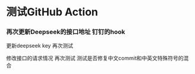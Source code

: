 # 测试GitHub Action
### 再次更新Deepseek的接口地址 钉钉的hook
更新deepseek key 再次测试

修改接口的请求情况 再次测试
测试是否修复中文commit和中英文特殊符号的混合
